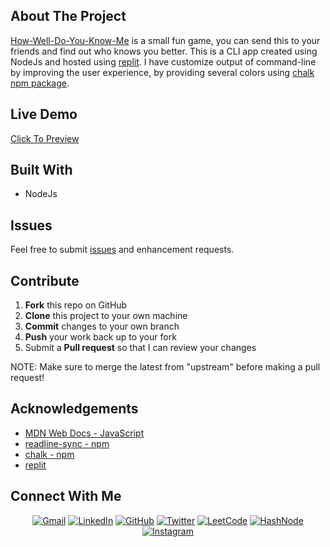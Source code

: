 ## About The Project


[How-Well-Do-You-Know-Me](https://replit.com/@chaitanyatekane/How-Well-Do-You-Know-Me?embed=1&output=1#index.js) is a small fun game, you can send this to your friends and find out who knows you better. This is a CLI app created using NodeJs and hosted using [replit](https://replit.com/). I have customize output of command-line by improving the user experience, by providing several colors using [chalk npm package](https://www.npmjs.com/package/chalk).

## Live Demo


[Click To Preview](https://replit.com/@chaitanyatekane/How-Well-Do-You-Know-Me?embed=1&output=1#index.js)
## Built With


* NodeJs

## Issues


Feel free to submit [issues](https://github.com/chaitanyatekane/How-Well-Do-You-Know-Me/issues) and enhancement requests.

## Contribute


 1. **Fork** this repo on GitHub
 2. **Clone** this project to your own machine
 3. **Commit** changes to your own branch
 4. **Push** your work back up to your fork
 5. Submit a **Pull request** so that I can review your changes

NOTE: Make sure to merge the latest from "upstream" before making a pull request!

## Acknowledgements


 - [MDN Web Docs - JavaScript](https://developer.mozilla.org/en-US/docs/Web/JavaScript)
 - [readline-sync - npm](https://www.npmjs.com/package/readline-sync)
 - [chalk - npm](https://www.npmjs.com/package/chalk)
 - [replit](https://replit.com/)

## Connect With Me


<p align="center">
<a href = "mailto: chaitanyatekne5@gmail.com"><img alt="Gmail" src="https://img.shields.io/badge/Gmail-D14836?style=for-the-badge&logo=gmail&logoColor=white" /></a>
<a href="https://www.linkedin.com/in/chaitanyatekane"><img alt="LinkedIn" src="https://img.shields.io/badge/LinkedIn-0077B5?style=for-the-badge&logo=linkedin&logoColor=white" /></a>
<a href="https://github.com/chaitanyatekane"><img alt="GitHub" src="https://img.shields.io/badge/GitHub-100000?style=for-the-badge&logo=github&logoColor=white" /></a>
<a href="https://twitter.com/chaitanyatekne"><img alt="Twitter" src="https://img.shields.io/badge/Twitter-1DA1F2?style=for-the-badge&logo=twitter&logoColor=white" /></a>
<a href="https://leetcode.com/chaitanyatekane/"><img alt="LeetCode" src="https://img.shields.io/badge/-LeetCode-FFA116?style=for-the-badge&logo=LeetCode&logoColor=black" /></a>
<a href="https://chaitanyatekane.hashnode.dev/"><img alt="HashNode" src="https://img.shields.io/badge/Hashnode-2962FF?style=for-the-badge&logo=hashnode&logoColor=white" /></a>
<a href="https://www.instagram.com/tekanechaitanya/"><img alt="Instagram" src="https://img.shields.io/badge/Instagram-E4405F?style=for-the-badge&logo=instagram&logoColor=white" /></a>
</p>
